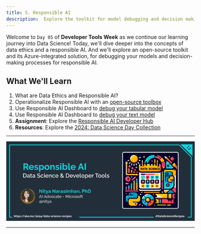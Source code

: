 ```yaml
---
title: 5. Responsible AI
description:  Explore the toolkit for model debugging and decision making
---
```



Welcome to `Day 05` of **Developer Tools Week** as we continue our learning journey into Data Science! Today, we'll dive deeper into the concepts of data ethics and a responsible AI. And we'll explore an open-source toolkit and its Azure-integrated solution, for debugging your models and decision-making processes for responsible AI.

## What We'll Learn
1. What are Data Ethics and Responsible AI?
1. Operationalize Responsible AI with an [open-source toolbox](https://responsibleaitoolbox.ai/)
1. Use Responsible AI Dashboard to [debug your tabular model](https://azure.github.io/responsible-ai-hub/docs/rai-dashboard-ms-learn/) 
1.  Use Responsible AI Dashboard to [debug your text model](https://github.com/microsoft/responsible-ai-toolbox/blob/main/notebooks/responsibleaidashboard/text/responsibleaidashboard-question-answering-model-debugging.ipynb)
1. **Assignment**: Explore the [Responsible AI Developer Hub](https://azure.github.io/responsible-ai-hub/)
1. **Resources**: Explore the [2024: Data Science Day Collection](https://bit.ly/2024-datasci-collection)

---

![Banner For Week 2 Post 5](./img/DatatScienceDay-DevTools-5.png)

---